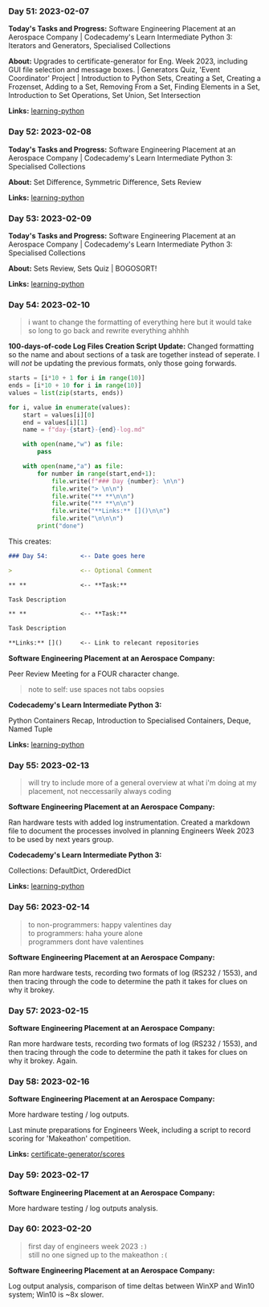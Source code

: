 ### Day 51: 2023-02-07

**Today's Tasks and Progress:** Software Engineering Placement at an Aerospace Company | Codecademy's Learn Intermediate Python 3: Iterators and Generators, Specialised Collections

**About:** Upgrades to certificate-generator for Eng. Week 2023, including GUI file selection and message boxes. | Generators Quiz, 'Event Coordinator' Project | Introduction to Python Sets, Creating a Set, Creating a Frozenset, Adding to a Set, Removing From a Set, Finding Elements in a Set, Introduction to Set Operations, Set Union, Set Intersection

**Links:** [learning-python](https://github.com/corey-richardson/learning/tree/main/learning-python)




### Day 52: 2023-02-08

**Today's Tasks and Progress:** Software Engineering Placement at an Aerospace Company | Codecademy's Learn Intermediate Python 3: Specialised Collections

**About:** Set Difference, Symmetric Difference, Sets Review

**Links:** [learning-python](https://github.com/corey-richardson/learning/tree/main/learning-python)




### Day 53: 2023-02-09

**Today's Tasks and Progress:** Software Engineering Placement at an Aerospace Company | Codecademy's Learn Intermediate Python 3: Specialised Collections

**About:** Sets Review, Sets Quiz | BOGOSORT!

**Links:** [learning-python](https://github.com/corey-richardson/learning/tree/main/learning-python)




### Day 54: 2023-02-10

> i want to change the formatting of everything here but it would take so long to go back and rewrite everything ahhhh

**100-days-of-code Log Files Creation Script Update:** Changed formatting so the name and about sections of a task are together instead of seperate. I will *not* be updating the previous formats, only those going forwards.

```py
starts = [i*10 + 1 for i in range(10)]
ends = [i*10 + 10 for i in range(10)]
values = list(zip(starts, ends))

for i, value in enumerate(values):
    start = values[i][0]
    end = values[i][1]
    name = f"day-{start}-{end}-log.md"

    with open(name,"w") as file:
        pass

    with open(name,"a") as file:
        for number in range(start,end+1):
            file.write(f"### Day {number}: \n\n")
            file.write("> \n\n")
            file.write("** **\n\n")
            file.write("** **\n\n")
            file.write("**Links:** []()\n\n")
            file.write("\n\n\n")
        print("done")
```

This creates:

```md
### Day 54:         <-- Date goes here

>                   <-- Optional Comment

** **               <-- **Task:** 

Task Description

** **               <-- **Task:** 

Task Description

**Links:** []()     <-- Link to relecant repositories
```
**Software Engineering Placement at an Aerospace Company:** 

Peer Review Meeting for a FOUR character change.

> note to self: use spaces not tabs oopsies

**Codecademy's Learn Intermediate Python 3:** 

Python Containers Recap, Introduction to Specialised Containers, Deque, Named Tuple

**Links:** [learning-python](https://github.com/corey-richardson/learning/tree/main/learning-python)




### Day 55: 2023-02-13

> will try to include more of a general overview at what i'm doing at my placement, not neccessarily always coding

**Software Engineering Placement at an Aerospace Company:**  

Ran hardware tests with added log instrumentation. Created a markdown file to document the processes involved in planning Engineers Week 2023 to be used by next years group.

**Codecademy's Learn Intermediate Python 3:** 

Collections: DefaultDict, OrderedDict

**Links:** [learning-python](https://github.com/corey-richardson/learning/tree/main/learning-python)




### Day 56: 2023-02-14

> to non-programmers: happy valentines day <br>
> to programmers: haha youre alone <br>
> programmers dont have valentines

**Software Engineering Placement at an Aerospace Company:**  

Ran more hardware tests, recording two formats of log (RS232 / 1553), and then tracing through the code to determine the path it takes for clues on why it brokey.




### Day 57: 2023-02-15

> 

**Software Engineering Placement at an Aerospace Company:**

Ran more hardware tests, recording two formats of log (RS232 / 1553), and then tracing through the code to determine the path it takes for clues on why it brokey. Again.




### Day 58: 2023-02-16

> 

**Software Engineering Placement at an Aerospace Company:**

More hardware testing / log outputs.

Last minute preparations for Engineers Week, including a script to record scoring for 'Makeathon' competition.

**Links:** [certificate-generator/scores](https://github.com/corey-richardson/certificate-generator/tree/main/scores)




### Day 59: 2023-02-17

> 

**Software Engineering Placement at an Aerospace Company:**

More hardware testing / log outputs analysis.




### Day 60: 2023-02-20

> first day of engineers week 2023 `:)`<br>
> still no one signed up to the makeathon `:(`

**Software Engineering Placement at an Aerospace Company:**

Log output analysis, comparison of time deltas between WinXP and Win10 system; Win10 is ~8x slower.
